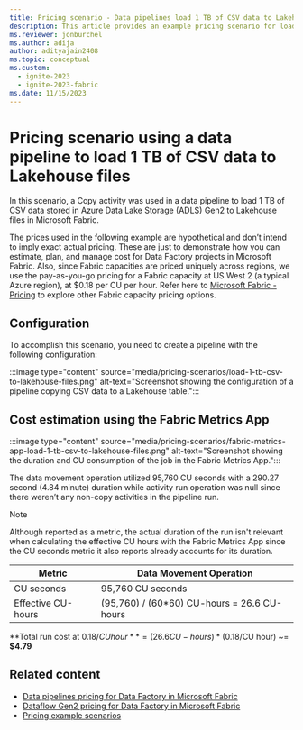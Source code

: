 ```yaml
---
title: Pricing scenario - Data pipelines load 1 TB of CSV data to Lakehouse files
description: This article provides an example pricing scenario for loading 1 TB of CSV data to Lakehouse files with binary copy using Data Factory in Microsoft Fabric.
ms.reviewer: jonburchel
ms.author: adija
author: adityajain2408
ms.topic: conceptual
ms.custom:
  - ignite-2023
  - ignite-2023-fabric
ms.date: 11/15/2023
---
```


# Pricing scenario using a data pipeline to load 1 TB of CSV data to Lakehouse files

In this scenario, a Copy activity was used in a data pipeline to load 1 TB of CSV data stored in Azure Data Lake Storage (ADLS) Gen2 to Lakehouse files in Microsoft Fabric.

The prices used in the following example are hypothetical and don’t intend to imply exact actual pricing. These are just to demonstrate how you can estimate, plan, and manage cost for Data Factory projects in Microsoft Fabric. Also, since Fabric capacities are priced uniquely across regions, we use the pay-as-you-go pricing for a Fabric capacity at US West 2 (a typical Azure region), at $0.18 per CU per hour. Refer here to [Microsoft Fabric - Pricing](https://azure.microsoft.com/pricing/details/microsoft-fabric/) to explore other Fabric capacity pricing options.

## Configuration

To accomplish this scenario, you need to create a pipeline with the following configuration:

:::image type="content" source="media/pricing-scenarios/load-1-tb-csv-to-lakehouse-files.png" alt-text="Screenshot showing the configuration of a pipeline copying CSV data to a Lakehouse table.":::

## Cost estimation using the Fabric Metrics App

:::image type="content" source="media/pricing-scenarios/fabric-metrics-app-load-1-tb-csv-to-lakehouse-files.png" alt-text="Screenshot showing the duration and CU consumption of the job in the Fabric Metrics App.":::

The data movement operation utilized 95,760 CU seconds with a 290.27 second (4.84 minute) duration while activity run operation was null since there weren’t any non-copy activities in the pipeline run.

> [!NOTE]
> Although reported as a metric, the actual duration of the run isn't relevant when calculating the effective CU hours with the Fabric Metrics App since the CU seconds metric it also reports already accounts for its duration.

|Metric  |Data Movement Operation  |
|---------|---------|
|CU seconds     | 95,760 CU seconds        |
|Effective CU-hours     | (95,760) / (60*60) CU-hours = 26.6 CU-hours        |

**Total run cost at $0.18/CU hour** = (26.6 CU-hours) * ($0.18/CU hour) ~= **$4.79**

## Related content

- [Data pipelines pricing for Data Factory in Microsoft Fabric](pricing-pipelines.md)
- [Dataflow Gen2 pricing for Data Factory in Microsoft Fabric](pricing-dataflows-gen2.md)
- [Pricing example scenarios](pricing-overview.md#pricing-examples)
